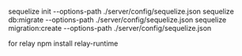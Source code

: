 sequelize init --options-path ./server/config/sequelize.json
sequelize db:migrate --options-path ./server/config/sequelize.json
sequelize migration:create --options-path ./server/config/sequelize.json


for relay
npm install relay-runtime
